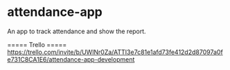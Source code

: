 # attendance-app
An app to track attendance and show the report.

===== Trello =====
https://trello.com/invite/b/UWlNr0Za/ATTI3e7c81e1afd73fe412d2d87097a0fe731C8CA1E6/attendance-app-development